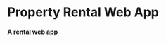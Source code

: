 # Property Rental Web App
 <b><a href="https://property-rental-web-app.netlify.app/"> A rental web app </a></b>
